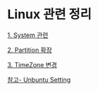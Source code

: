 # Linux 관련 정리


  [1. System 관련](https://github.com/songagi/study-linux/blob/master/%5Blinux%5D%20manage_system.md)
  
  [2. Partition 확장](https://github.com/songagi/study-linux/blob/master/%5Blinux%5D%20extend_partition_volume.md)

  [3. TimeZone 변경](https://github.com/songagi/study-linux/blob/master/%5Blinux%5D%20setup%20time%20zone.md)

  [참고- Unbuntu Setting](https://github.com/songagi/study-linux/blob/master/%5Bubuntu%5D%20ubuntu14_setting.md)
